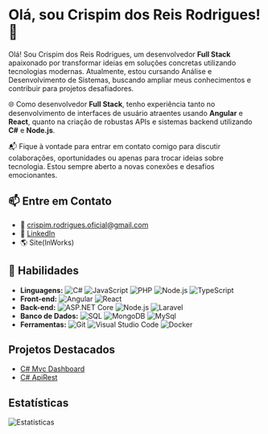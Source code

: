 # Olá, sou Crispim dos Reis Rodrigues! 👋

Olá! Sou Crispim dos Reis Rodrigues, um desenvolvedor **Full Stack** apaixonado por transformar ideias em soluções concretas utilizando tecnologias modernas. Atualmente, estou cursando Análise e Desenvolvimento de Sistemas, buscando ampliar meus conhecimentos e contribuir para projetos desafiadores.

🌐 Como desenvolvedor **Full Stack**, tenho experiência tanto no desenvolvimento de interfaces de usuário atraentes usando **Angular** e **React**, quanto na criação de robustas APIs e sistemas backend utilizando **C#** e **Node.js**.

📬 Fique à vontade para entrar em contato comigo para discutir colaborações, oportunidades ou apenas para trocar ideias sobre tecnologia. Estou sempre aberto a novas conexões e desafios emocionantes.

<!-- Entre em Contato -->
## 📫 Entre em Contato
- 📧 [crispim.rodrigues.oficial@gmail.com](mailto:crispim.rodrigues.oficial@gmail.com)
- 💼 [LinkedIn](https://www.linkedin.com/in/crispim-rodrigues/)
- :earth_americas: Site(InWorks)
<!-- Habilidades -->
## 💼 Habilidades
- **Linguagens:** 
  ![C#](https://img.shields.io/badge/-C%23-blue)
  ![JavaScript](https://img.shields.io/badge/-JavaScript-yellow)
  ![PHP](https://img.shields.io/badge/-PHP-purple)
  ![Node.js](https://img.shields.io/badge/-Node.js-green)
   ![TypeScript](https://img.shields.io/badge/-TypeScript-yellow)
- **Front-end:** 
  ![Angular](https://img.shields.io/badge/-Angular-red) 
  ![React](https://img.shields.io/badge/-React-blue)
- **Back-end:** 
  ![ASP.NET Core](https://img.shields.io/badge/-ASP.NET%20Core-blue)
  ![Node.js](https://img.shields.io/badge/-Node.js-yellow)
  ![Laravel](https://img.shields.io/badge/-Laravel-purple)
- **Banco de Dados:** 
  ![SQL](https://img.shields.io/badge/-SQL-lightgrey) 
  ![MongoDB](https://img.shields.io/badge/-MongoDB-green)
  ![MySql](https://img.shields.io/badge/-MySql-blue)
- **Ferramentas:** 
  ![Git](https://img.shields.io/badge/-Git-black)
  ![Visual Studio Code](https://img.shields.io/badge/-VS%20Code-blue)
  ![Docker](https://img.shields.io/badge/-Docker-blue)


## Projetos Destacados

- [C# Mvc Dashboard](https://github.com/Crispim-Rodrigues/Csharp-appDashboard)
- [C# ApiRest](https://github.com/Crispim-Rodrigues/APICatalogo-Csharp)

## Estatísticas

![Estatísticas](https://github-readme-stats.vercel.app/api?username=Crispim-Rodrigues&show_icons=true)
